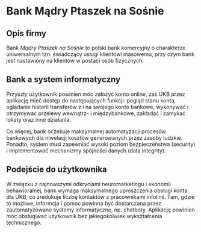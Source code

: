 # Bank Mądry Ptaszek na Sośnie

## Opis firmy

Bank *Mądry Ptaszek na Sośnie* to polski bank komercyjny o charakterze uniwersalnym tzn. świadczący usługi klientowi masowemu, przy czym bank jest nastawiony na klientów w postaci osób fizycznych.

## Bank a system informatyczny

Przyszły użytkownik powinien móc założyć konto online, zaś UKB przez aplikację mieć dostęp do następujących funkcji: pogląd stanu konta, oglądanie historii transferów z i na swojego konto bankowe, wykonywać i otrzymywać przelewy wewnątrz- i międzybankowe, zakładać i zamykać lokaty oraz inne działania.

Co więcej, bank oczekuje maksymalnej automatyzacji procesów bankowych dla niwelacji kosztów generowanych przez zasoby ludzkie. Ponadto, system musi zapewniać wysoki poziom bezpieczeństwa (security) i implementować mechanizmy spójności danych (data integrity).

## Podejście do użytkownika

W związku z najnowszymi odkryciami neuromarketingu i ekonomii behawioralnej, bank wymaga maksymalnego uproszczenia obsługi konta dla UKB, co zredukuje liczbę kontaktów z pracownikami infolinii. Tam, gdzie to możliwe, informcja i pomoc powinna być dostarczana przez zautomatyzowane systemy informatyczne, np. chatboty. Aplikację powinien móc obsługiwać użytkownik bez jakiegokolwiek wykształcenia technicznego.
